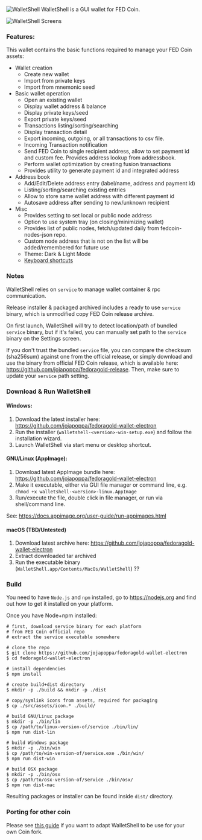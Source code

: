 ![WalletShell](docs/walletshell.png)
WalletShell is a GUI wallet for FED Coin.

![WalletShell Screens](https://i.imgur.com/41Ujq0S.gif "WalletShell Screens")

### Features:
This wallet contains the basic functions required to manage your FED Coin assets:

* Wallet creation
  * Create new wallet
  * Import from private keys
  * Import from mnemonic seed
* Basic wallet operation
  * Open an existing  wallet
  * Display wallet address & balance
  * Display private keys/seed
  * Export private keys/seed
  * Transactions listing/sorting/searching
  * Display transaction detail
  * Export incoming, outgoing, or all transactions to csv file.
  * Incoming Transaction notification
  * Send FED Coin to single recipient address, allow to set payment id and custom fee. Provides address lookup from addressbook.
  * Perform wallet optimization by creating fusion transactions
  * Provides utility to generate payment id and integrated address
* Address book
  * Add/Edit/Delete address entry (label/name, address and payment id)
  * Listing/sorting/searching existing entries
  * Allow to store same wallet address with different payment id
  * Autosave address after sending to new/unknown recipient
* Misc
  * Provides setting to set local or public node address
  * Option to use system tray (on closing/minimizing wallet)
  * Provides list of public nodes, fetch/updated daily from fedcoin-nodes-json repo.
  * Custom node address that is not on the list will be added/remembered for future use
  * Theme: Dark & Light Mode
  * [Keyboard shortcuts](docs/shortcut.md)


### Notes

WalletShell relies on `service` to manage wallet container &amp; rpc communication.

Release installer & packaged archived includes a ready to use `service` binary, which is unmodified copy FED Coin release archive.

On first launch, WalletShell will try to detect location/path of bundled `service` binary, but if it's failed, you can manually set path to the `service` binary on the Settings screen.

If you don't trust the bundled `service` file, you can compare the checksum (sha256sum) against one from the official release, or simply download and use the binary from official FED Coin release, which is available here: https://github.com/jojapoppa/fedoragold-release. Then,  make sure to update your `service` path setting.

### Download &amp; Run WalletShell

#### Windows:
1. Download the latest installer here: https://github.com/jojapoppa/fedoragold-wallet-electron
2. Run the installer (`walletshell-<version>-win-setup.exe`) and follow the installation wizard.
3. Launch WalletShell via start menu or desktop shortcut.

#### GNU/Linux (AppImage):
1. Download latest AppImage bundle here: https://github.com/jojapoppa/fedoragold-wallet-electron
2. Make it executable, either via GUI file manager or command line, e.g. `chmod +x walletshell-<version>-linux.AppImage`
3. Run/execute the file, double click in file manager, or run via shell/command line.

See: https://docs.appimage.org/user-guide/run-appimages.html

#### macOS (TBD/Untested)
1. Download latest archive here: https://github.com/jojapoppa/fedoragold-wallet-electron
2. Extract downloaded tar archived
3. Run the executable binary (`WalletShell.app/Contents/MacOs/WalletShell`) ??

### Build
You need to have `Node.js` and `npm` installed, go to https://nodejs.org and find out how to get it installed on your platform.

Once you have Node+npm installed:
```
# first, download service binary for each platform
# from FED Coin official repo
# extract the service executable somewhere

# clone the repo
$ git clone https://github.com/jojapoppa/fedoragold-wallet-electron
$ cd fedoragold-wallet-electron

# install dependencies
$ npm install

# create build+dist directory
$ mkdir -p ./build && mkdir -p ./dist

# copy/symlink icons from assets, required for packaging
$ cp ./src/assets/icon.* ./build/

# build GNU/Linux package
$ mkdir -p ./bin/lin
$ cp /path/to/linux-version-of/service ./bin/lin/
$ npm run dist-lin

# build Windows package
$ mkdir -p ./bin/win
$ cp /path/to/win-version-of/service.exe ./bin/win/
$ npm run dist-win

# build OSX package
$ mkdir -p ./bin/osx
$ cp /path/to/osx-version-of/service ./bin/osx/
$ npm run dist-mac
```

Resulting packages or installer can be found inside `dist/` directory.

### Porting for other coin
Please see [this guide](docs/porting.md) if you want to adapt WalletShell to be use for your own Coin fork.
